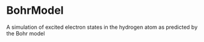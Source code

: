 # BohrModel
A simulation of excited electron states in the hydrogen atom as predicted by the Bohr model
